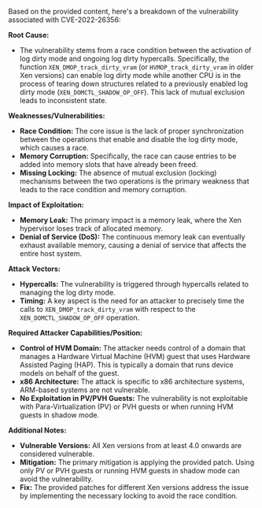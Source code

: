Based on the provided content, here's a breakdown of the vulnerability associated with CVE-2022-26356:

**Root Cause:**
- The vulnerability stems from a race condition between the activation of log dirty mode and ongoing log dirty hypercalls. Specifically, the function `XEN_DMOP_track_dirty_vram` (or `HVMOP_track_dirty_vram` in older Xen versions) can enable log dirty mode while another CPU is in the process of tearing down structures related to a previously enabled log dirty mode (`XEN_DOMCTL_SHADOW_OP_OFF`). This lack of mutual exclusion leads to inconsistent state.

**Weaknesses/Vulnerabilities:**
- **Race Condition:** The core issue is the lack of proper synchronization between the operations that enable and disable the log dirty mode, which causes a race.
- **Memory Corruption:** Specifically, the race can cause entries to be added into memory slots that have already been freed.
- **Missing Locking:**  The absence of mutual exclusion (locking) mechanisms between the two operations is the primary weakness that leads to the race condition and memory corruption.

**Impact of Exploitation:**
- **Memory Leak:** The primary impact is a memory leak, where the Xen hypervisor loses track of allocated memory.
- **Denial of Service (DoS):**  The continuous memory leak can eventually exhaust available memory, causing a denial of service that affects the entire host system.

**Attack Vectors:**
- **Hypercalls:** The vulnerability is triggered through hypercalls related to managing the log dirty mode.
- **Timing:** A key aspect is the need for an attacker to precisely time the calls to `XEN_DMOP_track_dirty_vram` with respect to the `XEN_DOMCTL_SHADOW_OP_OFF` operation.

**Required Attacker Capabilities/Position:**
- **Control of HVM Domain:** The attacker needs control of a domain that manages a Hardware Virtual Machine (HVM) guest that uses Hardware Assisted Paging (HAP). This is typically a domain that runs device models on behalf of the guest.
- **x86 Architecture:** The attack is specific to x86 architecture systems, ARM-based systems are not vulnerable.
- **No Exploitation in PV/PVH Guests:**  The vulnerability is not exploitable with Para-Virtualization (PV) or PVH guests or when running HVM guests in shadow mode.

**Additional Notes:**

- **Vulnerable Versions:** All Xen versions from at least 4.0 onwards are considered vulnerable.
- **Mitigation:** The primary mitigation is applying the provided patch. Using only PV or PVH guests or running HVM guests in shadow mode can avoid the vulnerability.
- **Fix:** The provided patches for different Xen versions address the issue by implementing the necessary locking to avoid the race condition.